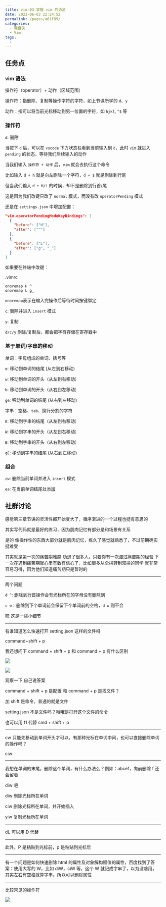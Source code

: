 ```yaml
---
title: vim-03-掌握 vim 的语法
date: 2022-06-03 22:24:52
permalink: /pages/a61f89/
categories:
  - 键盘侠
  - Vim
tags:
  -
---
```

## 任务点

### vim 语法

操作符（operator）+ 动作（区域范围）

操作符：指删除、复制等操作字符的字符，如上节课所学的 `d`、`y`

动作：指可以将当前光标移动到另一位置的字符，如 `hjkl`, `^$` 等

### 操作符

`d`: 删除

当按下 `d` 后，可以在 `vscode` 下方状态栏看到当前输入到 `d`，此时 `vim` 就进入 `pending` 的状态，等待我们后续输入的动作

当我们输入 `操作符 + 动作` 后，`vim` 就会去执行这个命令

比如输入 `d + h` 就是向左删除一个字符，`d + $` 就是删除到行尾

但当我们输入 `d + H/L` 的时候，却不是删除到行首/尾

这是因为我们改键只改了 `normal` 模式，而没有改 `operatorPending` 模式

还是在 `settings.json` 中增加配置：

```json
"vim.operatorPendingModeKeyBindings": [
  {
    "before": ["H"],
    "after": ["^"]
  },
  {
    "before": ["L"],
    "after": ["g", "_"]
  }
]
```

如果要在终端中改键：

.vimrc

```vim
onoremap H ^
onoremap L g_
```

`onoremap`表示在输入完操作后等待时间按键绑定

`c`: 删除并进入 `insert` 模式

`y`: 复制

`d/c/y` 删除/复制后，都会把字符存储在寄存器中

### 基于单词/字串的移动

单词：字母组成的单词、括号等

`e`: 移动到单词的结尾 (从左到右移动)

`w`: 移动到单词的开头（从左到右移动）

`b`: 移动到单词的开头（从右到左移动）

`ge`: 移动到单词的结尾 (从右到左移动)

字串：空格、`tab`、换行分割的字符

`E`: 移动到字串的结尾（从左到右移动）

`W`: 移动到字串的开头（从左到右移动）

`B`: 移动到字串的开头（从右到左移动）

`gE`: 移动到字串的结尾 (从右到左移动)

### 组合

`cw`: 删除当前单词并进入 `insert` 模式

`ea`: 在当前单词结尾处添加

## 社群讨论

感觉第三章节讲的灵活性都开始变大了，循序渐进的一个过程也挺有意思的

其实写代码就是最好的练习，因为肌肉记忆有部分是和场景有关系

是的 像操作性的东西大部分就是肌肉记忆，练久了感觉就熟悉了，不过前期确实挺难受

其实就是第一次的痛苦期难熬 劝退了很多人，只要你有一次渡过痛苦期的经验 下一次在遇到痛苦期就心里有数有信心了，比如很多从全拼转到双拼的同学 就非常容易习得，因为他们知道痛苦期只是暂时的

<hr />

两个问题

`d ^`: 删除到行首操作会有光标所在的字母没有删除到

`c w`：删除到下个单词前会保留下个单词前的空格，`d w` 则不会

嗯 这是一些小细节

<hr />

有谁知道怎么快速打开 setting.json 这样的文件吗

command+shift + p

我还想问下 command + shift + p 和 command + p 有什么区别

![](../../.vuepress/public/img/vim/010.png)

![](../../.vuepress/public/img/vim/011.png)

观察一下 自己说答案

command + shift + p 是配置 和 command + p 是找文件？

加 shift 是命令，普通的就是文件

setting.json 不是文件吗？哦哦是打开这个文件的命令

也可以用 f1 代替 cmd + shift + p

<hr />

cw 只能先移动到单词开头才可以，有那种光标在单词中间，也可以直接删除单词的操作吗？

ciw

<hr />

我想在单词的末尾，删除这个单词，有什么办法么？例如：abcef，向前删除 f 还会留着

diw 吧

diw 删除光标所在单词

ciw 删除光标所在单词，并开始插入

yiw 复制光标所在单词

<hr />

dL 可以用 D 代替

<hr />

此外，P 是粘贴到光标前，p 是粘贴到光标后

<hr />

有一个问题是如何快速删除 html 的属性及对象解构赋值的属性，百度找到了答案：使用大写的 W，比如 diW，ciW 等，这个 W 就记成字串了，以为没啥用，其实左右有空格就算字串，所以可以删除属性

<hr />

比较常见的操作符

![](../../.vuepress/public/img/vim/061.jpg)
